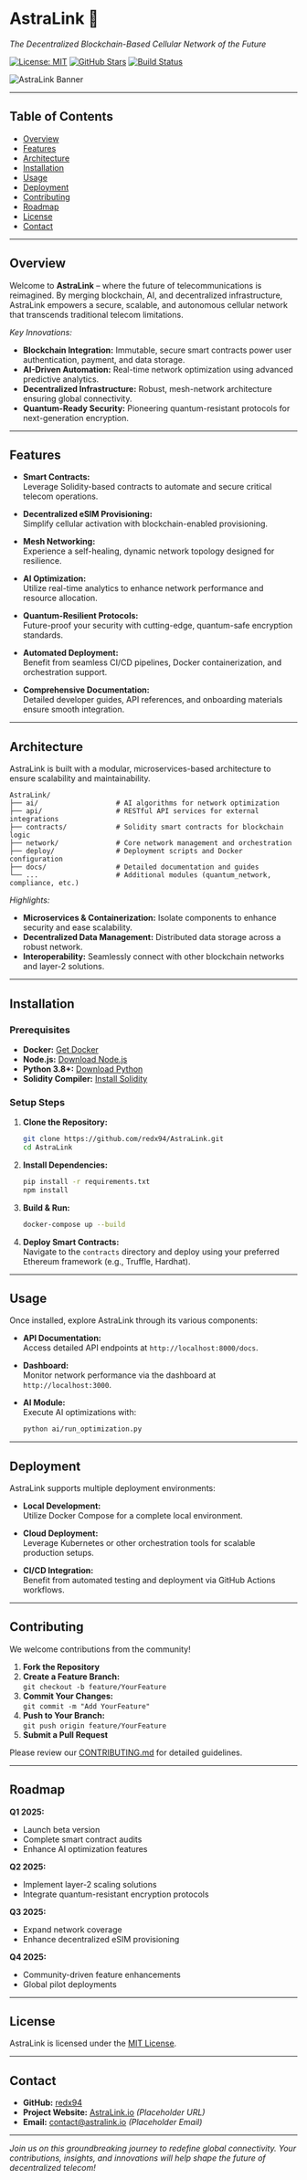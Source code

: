 # AstraLink 🚀  
*The Decentralized Blockchain-Based Cellular Network of the Future*

[![License: MIT](https://img.shields.io/badge/License-MIT-yellow.svg)](LICENSE) 
[![GitHub Stars](https://img.shields.io/github/stars/redx94/AstraLink.svg?style=social)](https://github.com/redx94/AstraLink/stargazers)
[![Build Status](https://img.shields.io/github/workflow/status/redx94/AstraLink/CI)](https://github.com/redx94/AstraLink/actions)

![AstraLink Banner](https://via.placeholder.com/1200x400?text=AstraLink+-+Decentralized+Telecom)

---
## Table of Contents
- [Overview](#overview)
- [Features](#features)
- [Architecture](#architecture)
- [Installation](#installation)
- [Usage](#usage)
- [Deployment](#deployment)
- [Contributing](#contributing)
- [Roadmap](#roadmap)
- [License](#license)
- [Contact](#contact)

---

## Overview

Welcome to **AstraLink** – where the future of telecommunications is reimagined. By merging blockchain, AI, and decentralized infrastructure, AstraLink empowers a secure, scalable, and autonomous cellular network that transcends traditional telecom limitations.

*Key Innovations:*
- **Blockchain Integration:** Immutable, secure smart contracts power user authentication, payment, and data storage.
- **AI-Driven Automation:** Real-time network optimization using advanced predictive analytics.
- **Decentralized Infrastructure:** Robust, mesh-network architecture ensuring global connectivity.
- **Quantum-Ready Security:** Pioneering quantum-resistant protocols for next-generation encryption.

---

## Features

- **Smart Contracts:**  
  Leverage Solidity-based contracts to automate and secure critical telecom operations.

- **Decentralized eSIM Provisioning:**  
  Simplify cellular activation with blockchain-enabled provisioning.

- **Mesh Networking:**  
  Experience a self-healing, dynamic network topology designed for resilience.

- **AI Optimization:**  
  Utilize real-time analytics to enhance network performance and resource allocation.

- **Quantum-Resilient Protocols:**  
  Future-proof your security with cutting-edge, quantum-safe encryption standards.

- **Automated Deployment:**  
  Benefit from seamless CI/CD pipelines, Docker containerization, and orchestration support.

- **Comprehensive Documentation:**  
  Detailed developer guides, API references, and onboarding materials ensure smooth integration.

---

## Architecture

AstraLink is built with a modular, microservices-based architecture to ensure scalability and maintainability.

```plaintext
AstraLink/
├── ai/                   # AI algorithms for network optimization
├── api/                  # RESTful API services for external integrations
├── contracts/            # Solidity smart contracts for blockchain logic
├── network/              # Core network management and orchestration
├── deploy/               # Deployment scripts and Docker configuration
├── docs/                 # Detailed documentation and guides
└── ...                   # Additional modules (quantum_network, compliance, etc.)
```

*Highlights:*
- **Microservices & Containerization:** Isolate components to enhance security and ease scalability.
- **Decentralized Data Management:** Distributed data storage across a robust network.
- **Interoperability:** Seamlessly connect with other blockchain networks and layer-2 solutions.

---

## Installation

### Prerequisites
- **Docker:** [Get Docker](https://www.docker.com/get-started)
- **Node.js:** [Download Node.js](https://nodejs.org/)
- **Python 3.8+:** [Download Python](https://www.python.org/downloads/)
- **Solidity Compiler:** [Install Solidity](https://docs.soliditylang.org/en/v0.8.0/installing-solidity.html)

### Setup Steps

1. **Clone the Repository:**
   ```bash
   git clone https://github.com/redx94/AstraLink.git
   cd AstraLink
   ```

2. **Install Dependencies:**
   ```bash
   pip install -r requirements.txt
   npm install
   ```

3. **Build & Run:**
   ```bash
   docker-compose up --build
   ```

4. **Deploy Smart Contracts:**  
   Navigate to the `contracts` directory and deploy using your preferred Ethereum framework (e.g., Truffle, Hardhat).

---

## Usage

Once installed, explore AstraLink through its various components:

- **API Documentation:**  
  Access detailed API endpoints at `http://localhost:8000/docs`.

- **Dashboard:**  
  Monitor network performance via the dashboard at `http://localhost:3000`.

- **AI Module:**  
  Execute AI optimizations with:
  ```bash
  python ai/run_optimization.py
  ```

---

## Deployment

AstraLink supports multiple deployment environments:

- **Local Development:**  
  Utilize Docker Compose for a complete local environment.

- **Cloud Deployment:**  
  Leverage Kubernetes or other orchestration tools for scalable production setups.

- **CI/CD Integration:**  
  Benefit from automated testing and deployment via GitHub Actions workflows.

---

## Contributing

We welcome contributions from the community!

1. **Fork the Repository**
2. **Create a Feature Branch:**  
   `git checkout -b feature/YourFeature`
3. **Commit Your Changes:**  
   `git commit -m "Add YourFeature"`
4. **Push to Your Branch:**  
   `git push origin feature/YourFeature`
5. **Submit a Pull Request**

Please review our [CONTRIBUTING.md](CONTRIBUTING.md) for detailed guidelines.

---

## Roadmap

**Q1 2025:**
- Launch beta version
- Complete smart contract audits
- Enhance AI optimization features

**Q2 2025:**
- Implement layer-2 scaling solutions
- Integrate quantum-resistant encryption protocols

**Q3 2025:**
- Expand network coverage
- Enhance decentralized eSIM provisioning

**Q4 2025:**
- Community-driven feature enhancements
- Global pilot deployments

---

## License

AstraLink is licensed under the [MIT License](LICENSE).

---

## Contact

- **GitHub:** [redx94](https://github.com/redx94)
- **Project Website:** [AstraLink.io](https://astralink.io) *(Placeholder URL)*
- **Email:** contact@astralink.io *(Placeholder Email)*

---

*Join us on this groundbreaking journey to redefine global connectivity. Your contributions, insights, and innovations will help shape the future of decentralized telecom!*

